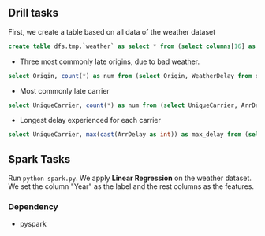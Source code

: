 ## Drill tasks

First, we create a table based on all data of the weather dataset

````sql
create table dfs.tmp.`weather` as select * from (select columns[16] as Origin, columns[25] as WeatherDelay, columns[8] as UniqueCarrier, columns[14] as ArrDelay from dfs.`/home/hadoop/Desktop/l6/flight_data/*.csv.bz2`);
````

- Three most commonly late origins, due to bad weather.

```sql
select Origin, count(*) as num from (select Origin, WeatherDelay from dfs.tmp.`weather` where WeatherDelay <> '0' and WeatherDelay <> 'WeatherDelay' and WeatherDelay <> 'NA') GROUP BY Origin ORDER BY num DESC limit 3;
```
- Most commonly late carrier

```sql
select UniqueCarrier, count(*) as num from (select UniqueCarrier, ArrDelay from dfs.tmp.`weather` where ArrDelay <> '0' and ArrDelay <> 'ArrDelay' and ArrDelay <> 'NA') GROUP BY UniqueCarrier ORDER BY num DESC limit 1;
```

- Longest delay experienced for each carrier

```sql
select UniqueCarrier, max(cast(ArrDelay as int)) as max_delay from (select * from dfs.tmp.`weather` where ArrDelay <> 'ArrDelay' and ArrDelay <> 'NA') group by UniqueCarrier order by max_delay desc limit 1;
```

## Spark Tasks
Run `python spark.py`. We apply **Linear Regression** on the weather dataset. We set the column "Year" as the label and the rest columns as the features.
### Dependency

- pyspark




